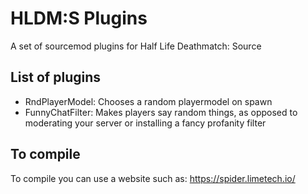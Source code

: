# HLDM:S Plugins
A set of sourcemod plugins for Half Life Deathmatch: Source

## List of plugins
- RndPlayerModel: Chooses a random playermodel on spawn
- FunnyChatFilter: Makes players say random things, as opposed to moderating your server or installing a fancy profanity filter

## To compile
To compile you can use a website such as: https://spider.limetech.io/
